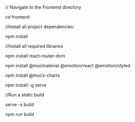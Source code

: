 // Navigate to the Frontend directory

cd frontend

//Install all project dependencies:

npm install

//Install all required libraries

npm install react-router-dom

npm install @mui/material @emotion/react @emotion/styled

npm install @mui/x-charts

npm install -g serve

//Run a static build

serve -s build

npm run build
